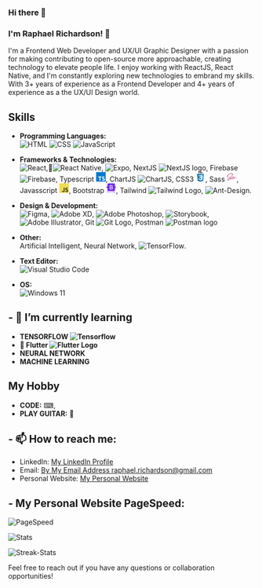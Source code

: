 ### Hi there 👋
### I'm Raphael Richardson! 👋


I'm a Frontend Web Developer and UX/UI Graphic Designer with a passion for making contributing to open-source more approachable, creating technology to elevate people life. I enjoy working with ReactJS, React Native, and I'm constantly exploring new technologies to embrand my skills. With 3+ years of experience as a Frontend Developer and 4+ years of experience as a the UX/UI Design world.

## Skills
- **Programming Languages:** </br>
  ![HTML](https://img.shields.io/badge/-HTML-E34F26?style=flat-square&logo=html5&logoColor=white)
  ![CSS](https://img.shields.io/badge/-CSS-1572B6?style=flat-square&logo=css3&logoColor=white)
  ![JavaScript](https://img.shields.io/badge/-JavaScript-F7DF1E?style=flat-square&logo=javascript&logoColor=black)
- **Frameworks & Technologies:** </br>
![React](https://img.shields.io/badge/react-%2320232a.svg?style=for-the-badge&logo=react&logoColor=%2361DAFB),📱![React Native](https://img.shields.io/badge/react_native-%2320232a.svg?style=for-the-badge&logo=react&logoColor=%2361DAFB), ![Expo](https://img.shields.io/badge/expo-1C1E24?style=for-the-badge&logo=expo&logoColor=#D04A37), NextJS <img src="https://cdn.worldvectorlogo.com/logos/nextjs-2.svg" alt="NextJS logo" width="20" height="20">, Firebase <img src="https://www.vectorlogo.zone/logos/firebase/firebase-icon.svg" alt="Firebase" width="20" height="20">, Typescript <img src="https://raw.githubusercontent.com/devicons/devicon/master/icons/typescript/typescript-original.svg" alt="Typescript Logo" width="20" height="20">, ChartJS <img src="https://www.chartjs.org/media/logo-title.svg" alt="ChartJS" width="20" height="20">, CSS3 <img src="https://raw.githubusercontent.com/devicons/devicon/master/icons/css3/css3-original-wordmark.svg" alt="CSS Logo" width="20" height="20">, Sass <img src="https://raw.githubusercontent.com/devicons/devicon/master/icons/sass/sass-original.svg" alt="Sass Logo" width="20" height="20">, Javasscript <img src="https://raw.githubusercontent.com/devicons/devicon/master/icons/javascript/javascript-original.svg" alt="Javascript" width="20" height="20">, Bootstrap <img src="https://raw.githubusercontent.com/devicons/devicon/master/icons/bootstrap/bootstrap-plain-wordmark.svg" alt="Bootstrap Logo" width="20" height="20">, Tailwind <img src="https://www.vectorlogo.zone/logos/tailwindcss/tailwindcss-icon.svg" alt="Tailwind Logo" width="20" height="20">, ![Ant-Design](https://img.shields.io/badge/-AntDesign-%230170FE?style=for-the-badge&logo=ant-design&logoColor=white).


- **Design & Development:** </br>
![Figma](https://img.shields.io/badge/figma-%23F24E1E.svg?style=for-the-badge&logo=figma&logoColor=white), ![Adobe XD](https://img.shields.io/badge/Adobe%20XD-470137?style=for-the-badge&logo=Adobe%20XD&logoColor=#FF61F6), ![Adobe Photoshop](https://img.shields.io/badge/adobe%20photoshop-%2331A8FF.svg?style=for-the-badge&logo=adobe%20photoshop&logoColor=white), ![Storybook](https://img.shields.io/badge/-Storybook-FF4785?style=for-the-badge&logo=storybook&logoColor=white),![Adobe Illustrator](https://img.shields.io/badge/adobe%20illustrator-%23FF9A00.svg?style=for-the-badge&logo=adobe%20illustrator&logoColor=white), Git <img src="https://www.vectorlogo.zone/logos/git-scm/git-scm-icon.svg" alt="Git Logo" width="20" height="20">, Postman <img src="https://www.vectorlogo.zone/logos/getpostman/getpostman-icon.svg" alt="Postman logo" width="20" height="20">

- **Other:** </br> Artificial Intelligent, Neural Network, ![TensorFlow](https://img.shields.io/badge/TensorFlow-%23FF6F00.svg?style=for-the-badge&logo=TensorFlow&logoColor=white).
- **Text Editor:** </br> ![Visual Studio Code](https://img.shields.io/badge/Visual%20Studio%20Code-0078d7.svg?style=for-the-badge&logo=visual-studio-code&logoColor=white)
-  **OS:** </br> ![Windows 11](https://img.shields.io/badge/Windows%2011-%230079d5.svg?style=for-the-badge&logo=Windows%2011&logoColor=white)

 ## - 🌱 I’m currently learning 
 - **TENSORFLOW <img src="https://www.vectorlogo.zone/logos/tensorflow/tensorflow-icon.svg" alt="Tensorflow" width="20" height="20">**
 - **📱 Flutter  <img src="https://www.vectorlogo.zone/logos/flutterio/flutterio-icon.svg" alt="Flutter Logo" width="20" height="20">**
 - **NEURAL NETWORK**
 - **MACHINE LEARNING**

 ## My Hobby
 - **CODE:** ⌨,
 - **PLAY GUITAR:** 🎸


## - 📫 How to reach me: 
- LinkedIn: [My LinkedIn Profile](https://linkedin.com/in/raprichardson)
- Email: [By My Email Address raphael.richardson@gmail.com](raphael.richardson@gmail.com)
- Personal Website: [My Personal Website](https://raphaelrichardsonb.web.app)

## - My Personal Website PageSpeed:
![PageSpeed](https://pagespeed-insights.herokuapp.com?url=your_website_url)


![Stats](https://github-readme-stats.vercel.app/api/top-langs?username=rapric2115&show_icons=true&locale=en&layout=compact)

![Streak-Stats](https://github-readme-streak-stats.herokuapp.com/?user=rapric2115&)


Feel free to reach out if you have any questions or collaboration opportunities!




<!--
**rapric2115/rapric2115** is a ✨ _special_ ✨ repository because its `README.md` (this file) appears on your GitHub profile.

Here are some ideas to get you started:

- 🔭 I’m currently working on ...
- 🌱 I’m currently learning ...
- 👯 I’m looking to collaborate on ...
- 🤔 I’m looking for help with ...
- 💬 Ask me about ...
- 📫 How to reach me: ...
- 😄 Pronouns: ...
- ⚡ Fun fact: ...
-->
